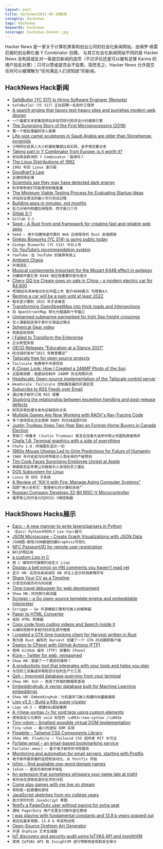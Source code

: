 ```yaml
---
layout: post
title: Hacknews2021-09-18新闻
category: Hacknews
tags: hacknews
keywords: hacknews
coverage: hacknews-banner.jpg
---
```


Hacker News 是一家关于计算机黑客和创业公司的社会化新闻网站，由保罗·格雷厄姆的创业孵化器 Y Combinator 创建。
与其它社会化新闻网站不同的是 Hacker News 没有踩或反对一条提交新闻的选项（不过评论还是可以被有足够 Karma 的用户投反对票）；只可以赞或是完全不投票。简而言之，Hacker News 允许提交任何可以被理解为“任何满足人们求知欲”的新闻。

## HackNews Hack新闻


- [SafeButler (YC S17) Is Hiring Software Engineer (Remote)](https://www.safebutler.com/careers)
- `SafeButler（YC S17）正在招聘一名软件工程师`
- [A search engine that favors text-heavy sites and punishes modern web design](https://search.marginalia.nu/)
- `一个偏爱文本密集型网站并惩罚现代网页设计的搜索引擎`
- [The Surprising Story of the First Microprocessors (2016)](https://spectrum.ieee.org/the-surprising-story-of-the-first-microprocessors)
- `第一个微处理器的惊人故事`
- [Life-size camel sculptures in Saudi Arabia are older than Stonehenge, pyramids](https://www.smithsonianmag.com/smart-news/life-size-camel-sculptures-in-saudi-arabia-are-older-than-stonehenge-pyramids-of-giza-180978693/)
- `沙特阿拉伯真人大小的骆驼雕塑比巨石阵、金字塔还要古老`
- [Taking part in Y Combinator from Europe: is it worth it?](https://sifted.eu/articles/yc-combinator-alum-tips/)
- `参加来自欧洲的 Y Combinator：值得吗？`
- [The Linux Distributions of 1992](https://lunduke.substack.com/p/the-linux-distributions-of-1992)
- `1992 年的 Linux 发行版`
- [Goodhart's Law](https://en.wikipedia.org/wiki/Goodhart%27s_law)
- `古德哈特定律`
- [Scientists say they may have detected dark energy](https://phys.org/news/2021-09-dark-energy-scientists-possibility.html)
- `科学家称他们可能探测到暗能量`
- [The Minimum Viable Testing Process for Evaluating Startup Ideas](https://review.firstround.com/the-minimum-viable-testing-process-for-evaluating-startup-ideas)
- `评估创业想法的最小可行测试过程`
- [Building apps in minutes, not months](https://alexanderobenauer.com/labnotes/001/)
- `在几分钟内构建应用程序，而不是几个月`
- [Gitlab S-1](https://www.sec.gov/Archives/edgar/data/1653482/000162828021018818/gitlab-sx1.htm)
- `Gitlab S-1`
- [Seed – A Rust front-end framework for creating fast and reliable web apps](https://github.com/seed-rs/seed)
- `Seed – 用于创建快速可靠的 Web 应用程序的 Rust 前端框架`
- [Ginkgo Bioworks (YC S14) is going public today](https://blog.ycombinator.com/ginkgo-bioworks-s14-is-going-public-today/)
- `Ginkgo Bioworks (YC S14) 今日上市`
- [On YouTube’s recommendation system](https://blog.youtube/inside-youtube/on-youtubes-recommendation-system/)
- `YouTube：在 YouTube 的推荐系统上`
- [Ambient Chaos](https://neal.fun/ambient-chaos/)
- `环境混乱`
- [Musical components important for the Mozart K448 effect in epilepsy](https://www.nature.com/articles/s41598-021-95922-7)
- `对癫痫中莫扎特 K448 效应很重要的音乐成分`
- [Chery QQ Ice Cream goes on sale in China – a modern electric car for $4,600](https://gadgettendency.com/a-modern-electric-car-for-4600-chery-qq-ice-cream-goes-on-sale-in-china/)
- `奇瑞QQ冰淇淋电动车在中国上市 售价4600美元 可搭载4人`
- [Renting a car will be a pain until at least 2022](https://www.latimes.com/business/story/2021-09-13/car-rental-problems-persist-until-at-least-2022)
- `租车至少要到 2022 年才会痛苦`
- [Transforming OpenStreetMap into thick roads and intersections](https://a-b-street.github.io/docs/tech/map/geometry/index.html)
- `将 OpenStreetMap 转化为粗路和十字路口`
- [Unmanned submarine earmarked for Irish Sea freight crossings](https://www.bbc.co.uk/news/uk-northern-ireland-58571143)
- `无人潜艇指定用于爱尔兰海运过境点`
- [Spherical Gear video](https://www.youtube.com/watch?v=AHUv9Zda_48)
- `球面齿轮视频`
- [I Failed to Transform the Enterprise](https://anonyfox.com/blog/i-failed-to-transform-the-enterprise/)
- `企业转型失败`
- [OECD Releases “Education at a Glance 2021”](https://www.oecd-ilibrary.org/education/education-at-a-glance-2021_b35a14e5-en)
- `经合组织发布“2021 年教育概览”`
- [Tailscale free for open source projects](https://tailscale.com/blog/community-github-pricing/)
- `Tailscale 免费用于开源项目`
- [A Closer Look: How I Created a 248MP Photo of the Sun](https://petapixel.com/2021/09/15/a-closer-look-how-i-created-a-248mp-photo-of-the-sun/)
- `近距离观察：我是如何制作 248MP 的太阳照片的`
- [Headscale: Open-source implementation of the Tailscale control server](https://github.com/juanfont/headscale)
- `Headscale：Tailscale 控制服务器的开源实现`
- [Subscribe to RSS Feeds over Email](https://rssby.email/)
- `通过电子邮件订阅 RSS 提要`
- [Studying the relationship between exception handling and post-release defects](https://neverworkintheory.org/2021/09/16/exception-handling-practices-and-post-release-defects.html)
- `研究异常处理与发布后缺陷的关系`
- [Multiple Games Are Now Working with RADV's Ray-Tracing Code](https://www.phoronix.com/scan.php?page=news_item&px=RADV-Ray-Tracing-Multi-Games)
- `多个游戏现在正在使用 RADV 的光线追踪代码`
- [Justin Trudeau Vows Two-Year Ban on Foreign Home Buyers in Canada Election](https://www.bloomberg.com/news/articles/2021-08-24/trudeau-vows-two-year-ban-on-foreign-home-buyers-if-re-elected)
- `贾斯汀·特鲁多 (Justin Trudeau) 誓言在加拿大选举中禁止外国购房者两年`
- [Chafa 1.8: Terminal graphics with a side of everything](https://hpjansson.org/blag/2021/09/16/chafa-1-8-terminal-graphics-with-a-side-of-everything/)
- `Chafa 1.8：终端图形显示一切`
- [1960s Mouse Utopias Led to Grim Predictions for Future of Humanity](https://www.smithsonianmag.com/smart-news/how-mouse-utopias-1960s-led-grim-predictions-humans-180954423/)
- `1960 年代老鼠乌托邦导致对人类未来的严峻预测`
- [Tim Cook Faces Surprising Employee Unrest at Apple](https://www.nytimes.com/2021/09/17/technology/apple-employee-unrest.html)
- `蒂姆库克在苹果公司面临令人惊讶的员工骚乱`
- [DOS Subsystem for Linux](https://github.com/haileys/doslinux)
- `Linux 的 DOS 子系统`
- [A Review of “Kill It with Fire: Manage Aging Computer Systems”](https://www.usenix.org/publications/loginonline/kill-it-fire)
- `回顾“用火杀死它：管理老化的计算机系统”`
- [Russian Company Develops 32-Bit RISC-V Microcontroller](https://www.tomshardware.com/news/russian-risc-v-microcontroller)
- `俄罗斯公司开发32位RISC-V微控制器`


## HackShows Hacks展示

- [ Eacc - A new manner to write lexers/parsers in Python](https://github.com/iogf/eacc)
- `（Eacc）Python中的PLY Lex-Yacc替代`
- [ JSON Microscope – Create Graph Visualizations with JSON Data](https://nounparse.com/)
- `JSON图–使用JSON数据创建Graphviz可视化`
- [ NFC Passport/ID for remote user registration](https://passportreader.app)
- `NFC护照应用`
- [ a custom Lisp in C](https://github.com/codr7/alisp)
- `用 C 编写的可破解的自定义 Lisp`
- [ Display a bell emoji on HN comments you haven't read yet](https://gist.github.com/linkdd/76fd57d02480c3e36a4e3f8ce39322b1)
- `显示 HN：在您尚未阅读的 HN 评论上显示铃铛表情符号`
- [ Share Your CV as a Timeline](http://puu.world/fe6caea2-dfec-4213-87ce-cacfabb23d70)
- `分享您的简历作为时间表`
- [ Time travel debugger for web development](https://www.replay.io/)
- `Show HN：时间旅行调试器`
- [ Scriggo – a Go open-source template engine and embeddable interpreter](https://github.com/open2b/scriggo)
- `Scriggo – Go 开源模板引擎和可嵌入的解释器`
- [ Paper to HTML Converter](https://papertohtml.org)
- `纸到 HTML 转换器`
- [ Copy code from coding videos and Search inside it](https://www.blckbx.ai/)
- `从编码视频中复制代码并在其中搜索`
- [ I created a GTK time tracking client for Harvest written in Rust](https://github.com/frenkel/timer-for-harvest)
- `我为用 Rust 编写的 Harvest 创建了一个 GTK 时间跟踪客户端`
- [ Deploy to CPanel with GitHub Actions (FTP)](https://gist.github.com/mahdyar/2b99f57e30ce28a459dcc728a1893e68)
- `使用 GitHub 操作 (FTP) 部署到 CPanel`
- [ Kizie – Twitter for web, reimagined](https://kizie.co)
- `Show HN：我做了一个更好的推特？`
- [ A productivity tool that integrates with your tools and helps you plan](http://taskablehq.com/)
- `与您的工具集成并帮助您计划的生产力工具`
- [ Qsh – Improved database querying from your terminal](https://github.com/muhmud/qsh)
- `Show HN: Qsh – 改进了终端的数据库查询`
- [ Embeddinghub: A vector database built for Machine Learning embeddings](https://github.com/featureform/embeddinghub)
- `Show HN：Embeddinghub：为机器学习嵌入构建的向量数据库`
- [ Liqo v0.3 – Build a K8s super-cluster](https://github.com/liqotech/liqo/)
- `Liqo v0.3 – 搭建K8s超级集群`
- [ A <!new-syntax /> for void tags using custom elements](https://github.com/i5ik/BANG)
- `使用自定义元素的 void 标签的 \u003c!new-syntax /\u003e`
- [ Tiny-vdom – Smallest possible virtual DOM implementation](https://github.com/aidenybai/tiny-vdom)
- `Tiny-vdom – 最小的虚拟 DOM 实现`
- [ Flowbite – Tailwind CSS Components Library](https://flowbite.com/docs/getting-started/introduction/)
- `Show HN: Flowbite – Tailwind CSS 组件库 MIT 许可证`
- [ Forlater.email – an email-based bookmarking service](https://forlater.email)
- `Forlater.email – 基于电子邮件的书签服务`
- [ Monitoring and automation for email servers, starting with Postfix](https://github.com/lightmeterio/ControlCenter)
- `电子邮件服务器的监控和自动化，从 Postfix 开始`
- [ Ishim – find available one-word domain names](https://ish.im/)
- `Ishim – 查找可用的单字域名`
- [ An extension that sometimes whispers your name late at night](https://chrome.google.com/webstore/detail/whispers/cnbiogmmebcodnfckkiipfjmdheklmkk)
- `有时会在深夜低语你名字的分机`
- [ Come play games with me live on stream](https://wimble.io/bram)
- `来和我一起直播玩游戏`
- [ JavaScript sketches from my college years](https://jsfiddle.net/user/victorqribeiro/)
- `我大学时代的 JavaScript 草图`
- [ Notify a PagerDuty user without paying for extra seat](https://pagerduty.disopt.com/)
- `通知 PagerDuty 用户无需支付额外座位费用`
- [ I was playing with fundamental constants and 13.8 b years popped out](item?id=28570546)
- `我在玩基本常数，13.8 b 年突然出现`
- [ Open-Source Orphism Art Generator](https://tool.graphics/orphism)
- `开源 Orphism 艺术生成器`
- [ IoT discovery and security audit using IoTVAS API and InsightVM](https://github.com/firmalyzer/iotvas-rapid7)
- `使用 IoTVAS API 和 InsightVM 进行物联网发现和安全审计`

